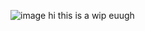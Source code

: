 ![image](https://github.com/user-attachments/assets/1cf412c3-ff5e-417f-bab1-b24a427d3245)
hi this is a wip euugh
